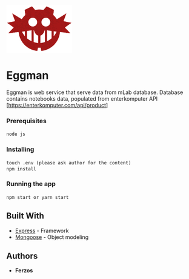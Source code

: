![](logo.png)

# Eggman

Eggman is web service that serve data from mLab database. Database contains notebooks data, populated from enterkomputer API [https://enterkomputer.com/api/product]

### Prerequisites

```
node js
```

### Installing

```
touch .env (please ask author for the content)
npm install
```
### Running the app
```
npm start or yarn start
```

## Built With

* [Express](http://expressjs.com/) - Framework
* [Mongoose](http://mongoosejs.com/) - Object modeling


## Authors

* **Ferzos**
